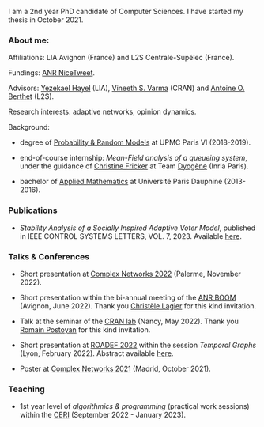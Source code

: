 

I am a 2nd year PhD candidate of Computer Sciences. I have started my thesis in October 2021. 

<!--You can use the [editor on GitHub](https://github.com/EKZH75/EKZH75.github.io/edit/main/index.md) to maintain and preview the content for your website in Markdown files. -->

### About me:
Affiliations: LIA Avignon (France) and L2S Centrale-Supélec (France). 

Fundings: [ANR NiceTweet](https://anr.fr/Projet-ANR-20-CE48-0009).

Advisors: [Yezekael Hayel](https://sites.google.com/site/yezekaelhayelsite/) (LIA), [Vineeth S. Varma](https://sites.google.com/site/vineethshome/) (CRAN) and [Antoine O. Berthet](https://l2s.centralesupelec.fr/u/berthet-antoine/) (L2S).

Research interests: adaptive networks, opinion dynamics.

Background:

- degree of [Probability & Random Models](https://sciences.sorbonne-universite.fr/formation-sciences/masters/master-mathematiques-et-applications/m2-parcours-probabilites-et-modeles) at UPMC Paris VI (2018-2019).

- end-of-course internship: _Mean-Field analysis of a queueing system_, under the guidance of [Christine Fricker](https://team.inria.fr/rap/members/fricker/) at Team [Dyogène](https://www.inria.fr/fr/dyogene) (Inria Paris).

- bachelor of  [Applied Mathematics](https://dauphine.psl.eu/formations/licences/mathematiques) at Université Paris Dauphine (2013-2016).

### Publications

- _Stability Analysis of a Socially Inspired Adaptive Voter Model_, published in IEEE CONTROL SYSTEMS LETTERS, VOL. 7, 2023.  Available [here](https://ieeexplore.ieee.org/stamp/stamp.jsp?arnumber=9803279&casa_token=bmjKZeAXvPgAAAAA:nsdyPdc4iCQIZWK-MLKhbOAG0VT1Z-oDbMvdP93N4OWKnKLWWgGmTz1vu5y8pR1UOMwFSJjpLOwi&tag=1).

### Talks & Conferences

- Short presentation at [Complex Networks 2022](https://complexnetworks.org/) (Palerme, November 2022).

- Short presentation within the bi-annual meeting of the [ANR BOOM](https://anr.fr/Projet-ANR-20-CE23-0024) (Avignon, June 2022). Thank you [Christèle Lagier](https://univ-droit.fr/universitaires/25731-christele-lagier) for this kind invitation.

- Talk at the seminar of the [CRAN lab](http://www.cran.univ-lorraine.fr/francais/themes_rech/cid/co2.php) (Nancy, May 2022). Thank you [Romain Postoyan](https://sites.google.com/site/romainpostoyan/home) for this kind invitation.

- Short presentation at  [ROADEF 2022](https://www.roadef.org/article-news-roadef.php?id=129&title=Prochain-congres-2022-%C3%A0-Lyon-) within the session _Temporal Graphs_ (Lyon, February 2022). Abstract available [here](https://hal.archives-ouvertes.fr/hal-03595225/document).

- Poster at [Complex Networks 2021](https://2021.complexnetworks.org/) (Madrid, October 2021).


### Teaching

- 1st year level of _algorithmics & programming_ (practical work sessions) within the [CERI](https://ceri.univ-avignon.fr/) (September 2022 - January 2023).


<!--

%%%%%%%%%%%%%%%%%%%%%%%%%%%%%%%%%%%%%%%%%%%%%%%%%%%%%%%%%%%%%%%

Whenever you commit to this repository, GitHub Pages will run [Jekyll](https://jekyllrb.com/) to rebuild the pages in your site, from the content in your Markdown files.

For more details see [Basic writing and formatting syntax](https://docs.github.com/en/github/writing-on-github/getting-started-with-writing-and-formatting-on-github/basic-writing-and-formatting-syntax).

(https://github.com/EKZH75/EKZH75.github.io/settings/pages). The name of this theme is saved in the Jekyll `_config.yml` configuration file.

### Support or Contact

Having trouble with Pages? Check out our [documentation](https://docs.github.com/categories/github-pages-basics/) or [contact support](https://support.github.com/contact) and we’ll help you sort it out.
-->
